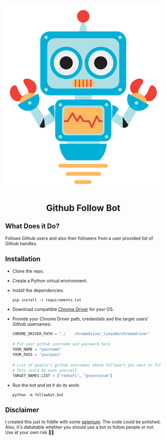 <div align="center">

![alt](./art/bot.png)

# Github Follow Bot

</div>

## What Does it Do?

Follows Github users and also their followers from a user provided list of Github handles.

## Installation

* Clone the repo.
* Create a Python virtual environment.
* Install the dependencies:

    ```
    pip install -r requirements.txt
    ```

* Download compatible [Chrome Driver](https://chromedriver.chromium.org/downloads) for your OS.

* Provide your Chrome Driver path, credentials and the target users' Github usernames:

    ```python
    CHROME_DRIVER_PATH = "./    chromedriver_linux64/chromedriver"

    # Put your github username and password here
    YOUR_NAME = "yourname"
    YOUR_PASS = "yourpass"

    # List of people's github usernames whose followers you want to follow
    # This could be even yourself
    TARGET_NAMES_LIST = ["rednafi", "gvanrossum"]
    ```

* Run the bot and let it do its work:

    ```
    python -m followbot.bot
    ```

## Disclaimer

I created this just to fiddle with some [selenium](https://selenium-python.readthedocs.io/). The code could be polished. Also, it's debatable whether you should use a bot to follow people or not. Use at your own risk 🤷‍♂️
